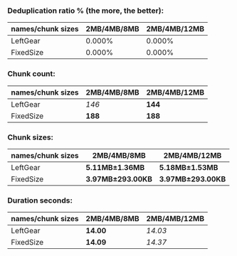 ### Deduplication ratio % (the more, the better):

| names/chunk sizes | 2MB/4MB/8MB | 2MB/4MB/12MB |
| --------------- | --------- | ---------- |
| LeftGear        | 0.000%    | 0.000%     |
| FixedSize       | 0.000%    | 0.000%     |

### Chunk count:

| names/chunk sizes | 2MB/4MB/8MB | 2MB/4MB/12MB |
| --------------- | --------- | ---------- |
| LeftGear        | *146*     | **144**    |
| FixedSize       | **188**   | **188**    |

### Chunk sizes:

| names/chunk sizes | 2MB/4MB/8MB        | 2MB/4MB/12MB       |
| --------------- | ------------------ | ------------------ |
| LeftGear        | **5.11MB±1.36MB**  | **5.18MB±1.53MB**  |
| FixedSize       | **3.97MB±293.00KB** | **3.97MB±293.00KB** |

### Duration seconds:

| names/chunk sizes | 2MB/4MB/8MB | 2MB/4MB/12MB |
| --------------- | --------- | ---------- |
| LeftGear        | **14.00** | *14.03*    |
| FixedSize       | **14.09** | *14.37*    |

